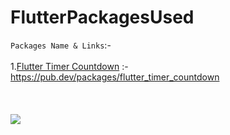 # FlutterPackagesUsed

`Packages Name & Links`:- <br><br>
1.[Flutter Timer Countdown](https://pub.dev/packages/flutter_timer_countdown")        :- https://pub.dev/packages/flutter_timer_countdown <br><br><br><br>
![](https://i.ibb.co/fNYsJKd/timer-description.gif)

